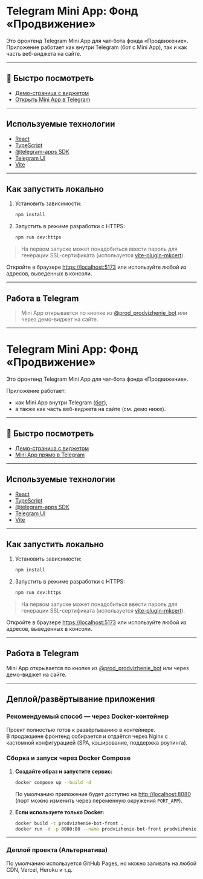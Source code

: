 # Telegram Mini App: Фонд «Продвижение»

Это фронтенд Telegram Mini App для чат-бота фонда «Продвижение».  
Приложение работает как внутри Telegram (бот с Mini App), так и как часть веб-виджета на сайте.

---

## 🚀 Быстро посмотреть

- [Демо-страница с виджетом](https://dvizhenie-widget.website.yandexcloud.net/)
- [Открыть Mini App в Telegram](https://t.me/prod_prodvizhenie_bot/app_prod)

---

## Используемые технологии

- [React](https://react.dev/)
- [TypeScript](https://www.typescriptlang.org/)
- [@telegram-apps SDK](https://docs.telegram-mini-apps.com/packages/telegram-apps-sdk/2-x)
- [Telegram UI](https://github.com/Telegram-Mini-Apps/TelegramUI)
- [Vite](https://vitejs.dev/)

---

## Как запустить локально

1. Установить зависимости:
    ```bash
    npm install
    ```
2. Запустить в режиме разработки с HTTPS:
    ```bash
    npm run dev:https
    ```

> На первом запуске может понадобиться ввести пароль для генерации SSL-сертификата (используется [vite-plugin-mkcert](https://www.npmjs.com/package/vite-plugin-mkcert)).

Откройте в браузере [https://localhost:5173](https://localhost:5173) или используйте любой из адресов, выведенных в консоли.

---

## Работа в Telegram

> Mini App открывается по кнопке из [@prod_prodvizhenie_bot](https://t.me/prod_prodvizhenie_bot/app_prod) или через демо-виджет на сайте.

---


# Telegram Mini App: Фонд «Продвижение»

Это фронтенд Telegram Mini App для чат-бота фонда «Продвижение».

Приложение работает:
- как Mini App внутри Telegram ([бот](https://t.me/prod_prodvizhenie_bot/app_prod)),
- а также как часть веб-виджета на сайте (см. демо ниже).

---

## 🚀 Быстро посмотреть

- [Демо-страница с виджетом](https://dvizhenie-widget.website.yandexcloud.net/)
- [Mini App прямо в Telegram](https://t.me/prod_prodvizhenie_bot/app_prod)

---

## Используемые технологии

- [React](https://react.dev/)
- [TypeScript](https://www.typescriptlang.org/)
- [@telegram-apps SDK](https://docs.telegram-mini-apps.com/packages/telegram-apps-sdk/2-x)
- [Telegram UI](https://github.com/Telegram-Mini-Apps/TelegramUI)
- [Vite](https://vitejs.dev/)

---

## Как запустить локально

1. Установить зависимости:
    ```bash
    npm install
    ```
2. Запустить в режиме разработки с HTTPS:
    ```bash
    npm run dev:https
    ```

> На первом запуске может понадобиться ввести пароль для генерации SSL-сертификата (используется [vite-plugin-mkcert](https://www.npmjs.com/package/vite-plugin-mkcert)).

Откройте в браузере [https://localhost:5173](https://localhost:5173) или используйте любой из адресов, выведенных в консоли.

---

## Работа в Telegram

Mini App открывается по кнопке из [@prod_prodvizhenie_bot](https://t.me/prod_prodvizhenie_bot/app_prod) или через демо-виджет на сайте.

---

## Деплой/развёртывание приложения

### Рекомендуемый способ — через Docker-контейнер

Проект полностью готов к развёртыванию в контейнере.  
В продакшене фронтенд собирается и отдаётся через Nginx с кастомной конфигурацией (SPA, кэширование, поддержка роутинга).

### Сборка и запуск через Docker Compose

1. **Создайте образ и запустите сервис:**
    ```bash
    docker compose up --build -d
    ```
    По умолчанию приложение будет доступно на [http://localhost:8080](http://localhost:8080)  
    (порт можно изменить через переменную окружения `PORT_APP`).

2. **Если используете только Docker:**
    ```bash
    docker build -t prodvizhenie-bot-front .
    docker run -d -p 8080:80 --name prodvizhenie-bot-front prodvizhenie-bot-front
    ```

---

### Деплой проекта (Альтернатива)

По умолчанию используется GitHub Pages, но можно заливать на любой CDN, Vercel, Heroku и т.д.
